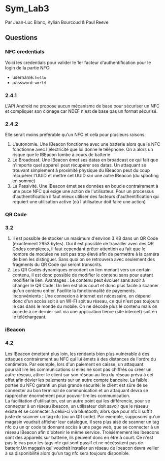 # Sym_Lab3
Par Jean-Luc Blanc, Kylian Bourcoud & Paul Reeve

## Questions

### NFC credentials
Voici les credentials pour valider le 1er facteur d'authentification pour le login de la partie NFC:
- username: `hello`
- password: `world`

### 2.4.1
L'API Android ne propose aucun mécanisme de base pour sécuriser un NFC et
compliquer son clonage car NDEF n'est de base pas un format sécurisé.


### 2.4.2
Elle serait moins préférable qu'un NFC et celà pour plusieurs raisons:
1. L'autonomie. Une IBeacon fonctionne avec une batterie alors que le NFC fonctionne avec l'électricité que lui donne le téléphone. On a alors un risque que le IBEacon tombe à cours de batterie
2. Le Broadcast. Une IBeacon émet ses datas en broadcast ce qui fait 
que n'importe quel appareil peut récupérer ses datas. Un attaquant se trouvant simplement à proximité physique du IBeacon peut du coup récupérer l'UUID
et mettre cet UUID sur une autre IBeacon (du spoofing en somme)
3. La Passivité. Une IBeacon émet ses données en boucle contrairement
à une puce NFC qui exige une action de l'utilisateur. Pour un processus d'authentification il faut mieux utiliser des facteurs d'authentification qui requiert une utilisation active (où l'utilisateur doit faire une action)



### QR Code

### 3.2

1. Il est possible de stocker un maximum d'environ 3 KB dans un QR Code (exactement 2953 bytes). Oui il est possible de travailler avec des QR Codes complexes, il faut cependant prêter attention au fait que le nombre de modules ne soit pas trop élevé afin de permettre à la caméra de bien les distinguer. Sans quoi on se retrouvera avec seulement des fragments du QR Code qui seront transcrits.
2. Les QR Codes dynamiques encodent un lien menant vers un certain contenu, il est donc possible de modifier le contenu sans pour autant modifier le lien.
   Avantages : Le contenu peut évoluer sans avoir à changer le QR Code. Un lien est plus court et donc plus facile à scanner qu'un contenu entier. Facilite la fonctionnalité de payements.
   Inconvénients : Une connexion à internet est nécessaire, on dépend donc d'un accès soit à un WI-FI soit au réseau, ce qui n'est pas toujours le cas dans le monde du mobile. On ne décode plus le contenu mais on accède à ce dernier soit via une application tierce (site internet) soit en le téléchargeant.

### iBeacon

### 4.2
Les IBeacon émettent plus loin, les rendants bien plus vulnérable à des attaques contrairement au NFC qui lui émets à des distances de l'ordre du centimètre. 
Par exemple, lors d'un paiement en caisse, un attaquant pourrait lire les communications si elles ne sont pas chiffrés ou créer un autre réseau, attirer le client sur son réseau au lieu du réseau prévu à cet effet afin dévier les paiements sur un autre compte bancaire. La faible portée du NFC garanti un plus grande sécurité: le client est sûre de se connecter au bon terminal de communication et un attaquant devra se rapprocher énormément pour pouvoir lire les communication.  
La facilitation d'utilisation, est un autre point qui les différencie, pour se connecter à un réseau ibeacon, un utilisateur doit savoir que le réseau existe et se connecter à celui-ci via bluetooth, alors que pour nfc il suffit juste de scanner un tag nfc (ou un QR code). 
Par exemple, supposons qu'un magasin voudrait afficher leur catalogue, il sera plus aisé de scanner un tag nfc ou un qr code te donnant accès à une page web, que se connecter à un réseau IBeacon afin d'obtenir le même service.
Troisièmement les Ibeacons sont des appareils sur batterie, ils peuvent donc en être à court. Ce n'est pas le cas pour les tags nfc qui sont passif et ne nécéssitent pas de batterir.Un magasin qui voudrait installer un réseau de Ibeacon devra veiller à sa disponibilité alors qu'un tag nfc sera toujours disponible.
